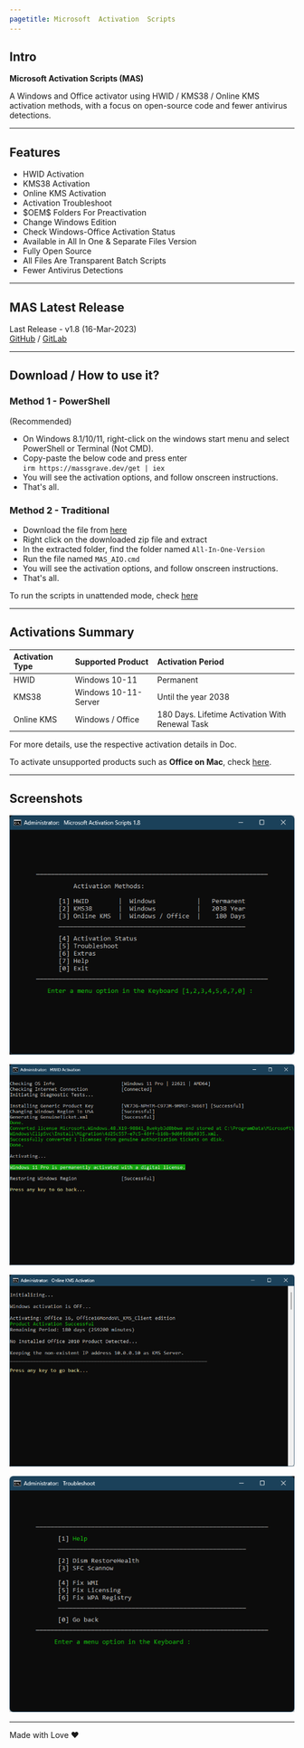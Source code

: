 ```yaml
---
pagetitle: Microsoft  Activation  Scripts
---
```


## Intro

**Microsoft Activation Scripts (MAS)**

A Windows and Office activator using HWID / KMS38 / Online KMS activation methods, with a focus on open-source code and fewer antivirus detections.

------------------------------------------------------------------------

## Features

-   HWID Activation
-   KMS38 Activation
-   Online KMS Activation
-   Activation Troubleshoot
-   \$OEM\$ Folders For Preactivation
-   Change Windows Edition
-   Check Windows-Office Activation Status
-   Available in All In One & Separate Files Version
-   Fully Open Source
-   All Files Are Transparent Batch Scripts
-   Fewer Antivirus Detections

------------------------------------------------------------------------

## MAS Latest Release

Last Release - v1.8 (16-Mar-2023)\
[GitHub](https://github.com/massgravel/Microsoft-Activation-Scripts) / [GitLab](https://gitlab.com/massgrave/microsoft-activation-scripts)

------------------------------------------------------------------------

## Download / How to use it?

### Method 1 - PowerShell

(Recommended)

-   On Windows 8.1/10/11, right-click on the windows start menu and select PowerShell or Terminal (Not CMD).
-   Copy-paste the below code and press enter\
    `irm https://massgrave.dev/get | iex`
-   You will see the activation options, and follow onscreen instructions.
-   That's all.

### Method 2 - Traditional

-   Download the file from [here](https://github.com/massgravel/Microsoft-Activation-Scripts/archive/refs/heads/master.zip)
-   Right click on the downloaded zip file and extract
-   In the extracted folder, find the folder named `All-In-One-Version`
-   Run the file named `MAS_AIO.cmd`
-   You will see the activation options, and follow onscreen instructions.
-   That's all.

To run the scripts in unattended mode, check [here](command_line_switches.html)

------------------------------------------------------------------------

## Activations Summary

| Activation Type | Supported Product    | Activation Period                               |
|:----------------|:---------------------|:------------------------------------------------|
| HWID            | Windows 10-11        | Permanent                                       |
| KMS38           | Windows 10-11-Server | Until the year 2038                             |
| Online KMS      | Windows / Office     | 180 Days. Lifetime Activation With Renewal Task |

For more details, use the respective activation details in Doc.

To activate unsupported products such as **Office on Mac**, check [here](unsupported_products_activation.html).

------------------------------------------------------------------------

## Screenshots

![](MAS_AIO.png)

![](MAS_HWID.png)

![](MAS_KMS.png)

![](MAS_Troubleshoot.png)

------------------------------------------------------------------------

Made with Love ❤️
